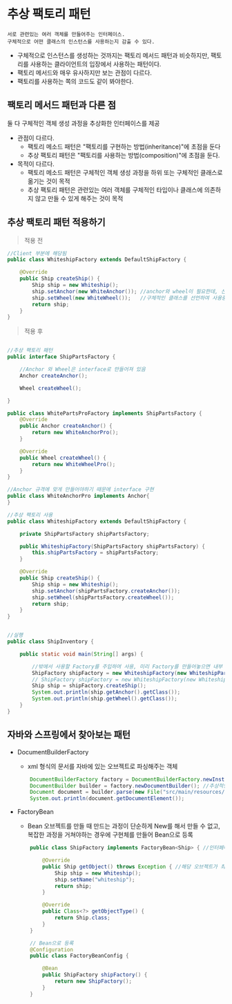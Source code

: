 # 추상 팩토리 패턴
    서로 관련있는 여러 객체를 만들어주는 인터페이스.
    구체적으로 어떤 클래스의 인스턴스를 사용하는지 감출 수 있다.
- 구체적으로 인스턴스를 생성하는 것까지는 팩토리 메서드 패턴과 비슷하지만, 팩토리를 사용하는 클라이언트의 입장에서 사용하는 패턴이다.
- 팩토리 메서드와 매우 유사하지만 보는 관점이 다르다.
- 팩토리를 사용하는 쪽의 코드도 같이 봐야한다.

## 팩토리 메서드 패턴과 다른 점
 둘 다 구체적인 객체 생성 과정을 추상화한 인터페이스를 제공
 - 관점이 다르다. 
    - 팩토리 메소드 패턴은 "팩토리를 구현하는 방법(inheritance)"에 초점을 둔다
    - 추상 팩토리 패턴은 "팩토리를 사용하는 방법(composition)"에 초점을 둔다.
 - 목적이 다르다.
    - 팩토리 메소드 패턴은 구체적인 객체 생성 과정을 하위 또는 구체적인 클래스로 옮기는 것이 목적
    - 추상 팩토리 패턴은 관련있는 여러 객체를 구체적인 타입이나 클래스에 의존하지 않고 만들 수 있게 해주는 것이 목적


## 추상 팩토리 패턴 적용하기

> 적용 전
```java
//Client 부분에 해당됨
public class WhiteshipFactory extends DefaultShipFactory {

    @Override
    public Ship createShip() { 
        Ship ship = new Whiteship();
        ship.setAnchor(new WhiteAnchor()); //anchor와 wheel이 필요한데, 신제품이 나와서 바꿔 끼고 싶을 때
        ship.setWheel(new WhiteWheel());   //구체적인 클래스를 선언하여 사용중...
        return ship;
    }
}
```

> 적용 후
```java

//추상 팩토리 패턴
public interface ShipPartsFactory {

    //Anchor 와 Wheel은 interface로 만들어져 있음
    Anchor createAnchor();

    Wheel createWheel();

}

public class WhitePartsProFactory implements ShipPartsFactory {
    @Override
    public Anchor createAnchor() {
        return new WhiteAnchorPro();
    }

    @Override
    public Wheel createWheel() {
        return new WhiteWheelPro();
    }
}

//Anchor 규격에 맞게 만들어야하기 때문에 interface 구현
public class WhiteAnchorPro implements Anchor{
}

//추상 팩토리 사용
public class WhiteshipFactory extends DefaultShipFactory {

    private ShipPartsFactory shipPartsFactory;

    public WhiteshipFactory(ShipPartsFactory shipPartsFactory) {
        this.shipPartsFactory = shipPartsFactory;
    }

    @Override
    public Ship createShip() {
        Ship ship = new Whiteship();
        ship.setAnchor(shipPartsFactory.createAnchor());
        ship.setWheel(shipPartsFactory.createWheel());
        return ship;
    }
}


//실행
public class ShipInventory {

    public static void main(String[] args) {

        //밖에서 사용할 Factory를 주입하여 사용, 미리 Factory를 만들어놓으면 내부 코드를 수정하지 않아도 됨
        ShipFactory shipFactory = new WhiteshipFactory(new WhiteshipPartsFactory());
        // ShipFactory shipFactory = new WhiteshipFactory(new WhiteshipPartsProFactory());
        Ship ship = shipFactory.createShip();
        System.out.println(ship.getAnchor().getClass());
        System.out.println(ship.getWheel().getClass());
    }
}
```

## 자바와 스프링에서 찾아보는 패턴
- DocumentBuilderFactory
    - xml 형식의 문서를 자바에 있는 오브젝트로 파싱해주는 객체
    ```java
        DocumentBuilderFactory factory = DocumentBuilderFactory.newInstance();
        DocumentBuilder builder = factory.newDocumentBuilder(); //추상적인 메소드를 통해 작업
        Document document = builder.parse(new File("src/main/resources/config.xml"));
        System.out.println(document.getDocumentElement());
    ```

- FactoryBean
    - Bean 오브젝트를 만들 때 만드는 과정이 단순하게 New를 해서 만들 수 없고, 복잡한 과정을 거쳐야하는 경우에 구현체를 만들어 Bean으로 등록
    ```java
        public class ShipFactory implements FactoryBean<Ship> { //인터페이스를 직접 구현하여 이 클래스를 Bean으로 등록

            @Override
            public Ship getObject() throws Exception { //해당 오브젝트가 최종적으로 Bean으로 등록됨
                Ship ship = new Whiteship();
                ship.setName("whiteship");
                return ship;
            }

            @Override
            public Class<?> getObjectType() {
                return Ship.class;
            }
        }

        // Bean으로 등록
        @Configuration
        public class FactoryBeanConfig {

            @Bean
            public ShipFactory shipFactory() {
                return new ShipFactory();
            }
        }
    ```
